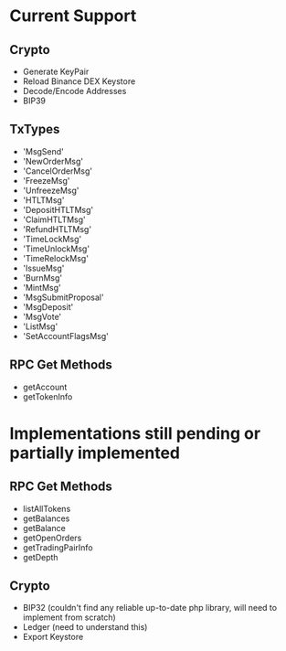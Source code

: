 # Current Support

## Crypto
- Generate KeyPair
- Reload Binance DEX Keystore
- Decode/Encode Addresses
- BIP39

## TxTypes
- 'MsgSend' 
- 'NewOrderMsg' 
- 'CancelOrderMsg' 
- 'FreezeMsg'  
- 'UnfreezeMsg' 
- 'HTLTMsg' 
- 'DepositHTLTMsg'
- 'ClaimHTLTMsg'
- 'RefundHTLTMsg'
- 'TimeLockMsg'
- 'TimeUnlockMsg'
- 'TimeRelockMsg'
- 'IssueMsg'
- 'BurnMsg'
- 'MintMsg'
- 'MsgSubmitProposal'
- 'MsgDeposit'
- 'MsgVote'
- 'ListMsg' 
- 'SetAccountFlagsMsg'

## RPC Get Methods
- getAccount
- getTokenInfo

# Implementations still pending or partially implemented

## RPC Get Methods
- listAllTokens
- getBalances
- getBalance
- getOpenOrders
- getTradingPairInfo
- getDepth

## Crypto 
- BIP32 (couldn't find any reliable up-to-date php library, will need to implement from scratch)
- Ledger (need to understand this)
- Export Keystore

